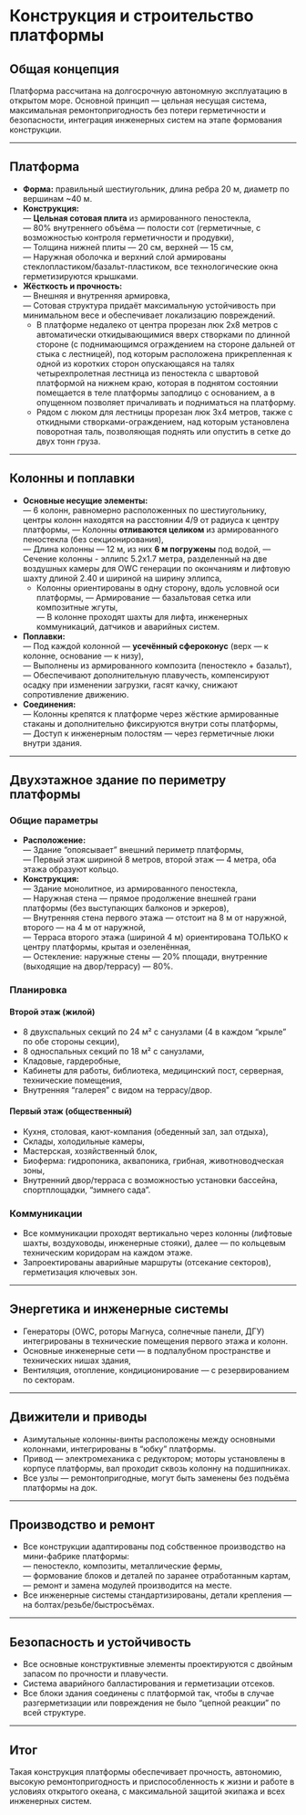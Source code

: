 # Конструкция и строительство платформы

## Общая концепция

Платформа рассчитана на долгосрочную автономную эксплуатацию в открытом море. Основной принцип — цельная несущая система, максимальная ремонтопригодность без потери герметичности и безопасности, интеграция инженерных систем на этапе формования конструкции.

---

## Платформа

- **Форма:** правильный шестиугольник, длина ребра 20 м, диаметр по вершинам ~40 м.
- **Конструкция:**  
  — **Цельная сотовая плита** из армированного пеностекла,  
  — 80% внутреннего объёма — полости сот (герметичные, с возможностью контроля герметичности и продувки),  
  — Толщина нижней плиты — 20 см, верхней — 15 см,  
  — Наружная оболочка и верхний слой армированы стеклопластиком/базальт-пластиком, все технологические окна герметизируются крышками.
- **Жёсткость и прочность:**  
  — Внешняя и внутренняя армировка,  
  — Сотовая структура придаёт максимальную устойчивость при минимальном весе и обеспечивает локализацию повреждений.
  - В платформе недалеко от центра прорезан люк 2х8 метров с автоматически откидывающимися вверх створками по длинной стороне (с поднимающимся ограждением на стороне дальней от стыка с лестницей), под которым расположена прикрепленная к одной из коротких сторон опускающаяся на талях четырехпролетная лестница из пеностекла с швартовой платформой на нижнем краю, которая в поднятом состоянии помещается в теле платформы заподлицо с основанием, а в опущенном позволяет причаливать и подниматься на платформу.
  - Рядом с люком для лестницы прорезан люк 3х4 метров, также с откидными створками-ограждением, над которым установлена поворотная таль, позволяющая поднять или опустить в сетке до двух тонн груза.
---

## Колонны и поплавки

- **Основные несущие элементы:**  
  — 6 колонн, равномерно расположенных по шестиугольнику, центры колонн находятся на расстоянии 4/9 от радиуса к центру платформы, 
  — Колонны **отливаются целиком** из армированного пеностекла (без секционирования),  
  — Длина колонны — 12 м, из них **6 м погружены** под водой,
  — Сечение колонны - эллипс 5.2х1.7 метра, разделенный на две воздушных камеры для OWC генерации по окончаниям и лифтовую шахту длиной 2.40 и шириной на ширину эллипса,
  - Колонны ориентированы в одну сторону, вдоль условной оси платформы,
  — Армирование — базальтовая сетка или композитные жгуты,  
  — В колонне проходят шахты для лифта, инженерных коммуникаций, датчиков и аварийных систем.
- **Поплавки:**  
  — Под каждой колонной — **усечённый сфероконус** (верх — к колонне, основание — к низу),  
  — Выполнены из армированного композита (пеностекло + базальт),  
  — Обеспечивают дополнительную плавучесть, компенсируют осадку при изменении загрузки, гасят качку, снижают сопротивление движению.
- **Соединения:**  
  — Колонны крепятся к платформе через жёсткие армированные стаканы и дополнительно фиксируются внутри соты платформы,  
  — Доступ к инженерным полостям — через герметичные люки внутри здания.

---

## Двухэтажное здание по периметру платформы

### Общие параметры

- **Расположение:**  
  — Здание “опоясывает” внешний периметр платформы,  
  — Первый этаж шириной 8 метров, второй этаж — 4 метра, оба этажа образуют кольцо.
- **Конструкция:**  
  — Здание монолитное, из армированного пеностекла,  
  — Наружная стена — прямое продолжение внешней грани платформы (без выступающих балконов и эркеров),  
  — Внутренняя стена первого этажа — отстоит на 8 м от наружной, второго — на 4 м от наружной,  
  — Терраса второго этажа (шириной 4 м) ориентирована ТОЛЬКО к центру платформы, крытая и озеленённая,  
  — Остекление: наружные стены — 20% площади, внутренние (выходящие на двор/террасу) — 80%.

### Планировка

#### Второй этаж (жилой)

- 8 двухспальных секций по 24 м² с санузлами (4 в каждом “крыле” по обе стороны секции),  
- 8 односпальных секций по 18 м² с санузлами,  
- Кладовые, гардеробные,  
- Кабинеты для работы, библиотека, медицинский пост, серверная, технические помещения,  
- Внутренняя “галерея” с видом на террасу/двор.

#### Первый этаж (общественный)

- Кухня, столовая, кают-компания (обеденный зал, зал отдыха),  
- Склады, холодильные камеры,  
- Мастерская, хозяйственный блок,  
- Биоферма: гидропоника, аквапоника, грибная, животноводческая зоны,  
- Внутренний двор/терраса с возможностью установки бассейна, спортплощадки, “зимнего сада”.

### Коммуникации

- Все коммуникации проходят вертикально через колонны (лифтовые шахты, воздуховоды, инженерные стояки), далее — по кольцевым техническим коридорам на каждом этаже.
- Запроектированы аварийные маршруты (отсекание секторов), герметизация ключевых зон.

---

## Энергетика и инженерные системы

- Генераторы (OWC, роторы Магнуса, солнечные панели, ДГУ) интегрированы в технические помещения первого этажа и колонн.
- Основные инженерные сети — в подпалубном пространстве и технических нишах здания,  
- Вентиляция, отопление, кондиционирование — с резервированием по секторам.

---

## Движители и приводы

- Азимутальные колонны-винты расположены между основными колоннами, интегрированы в “юбку” платформы.
- Привод — электромеханика с редуктором; моторы установлены в корпусе платформы, вал проходит сквозь колонну на подшипниках.
- Все узлы — ремонтопригодные, могут быть заменены без подъёма платформы на док.

---

## Производство и ремонт

- Все конструкции адаптированы под собственное производство на мини-фабрике платформы:  
  — пеностекло, композиты, металлические фермы,  
  — формование блоков и деталей по заранее отработанным картам,  
  — ремонт и замена модулей производится на месте.
- Все инженерные системы стандартизированы, детали крепления — на болтах/резьбе/быстросъёмах.

---

## Безопасность и устойчивость

- Все основные конструктивные элементы проектируются с двойным запасом по прочности и плавучести.
- Система аварийного балластирования и герметизации отсеков.
- Все блоки здания соединены с платформой так, чтобы в случае разгерметизации или повреждения не было “цепной реакции” по всей структуре.

---

## Итог

Такая конструкция платформы обеспечивает прочность, автономию, высокую ремонтопригодность и приспособленность к жизни и работе в условиях открытого океана, с максимальной защитой экипажа и всех инженерных систем.

